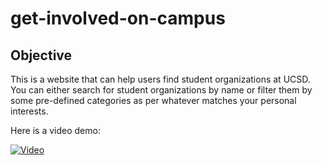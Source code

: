 # get-involved-on-campus

## Objective

This is a website that can help users find student organizations at UCSD. You can either search for student organizations by name or filter them by some pre-defined categories as per whatever matches your personal interests. 

Here is a video demo:

[![Video](https://img.youtube.com/vi/fKnSi-roPQM/0.jpg)](https://www.youtube.com/watch?v=fKnSi-roPQM)
